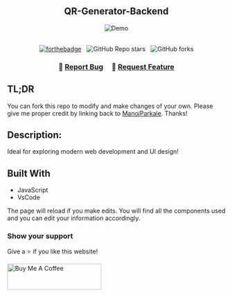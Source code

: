 <h2 align="center">
QR-Generator-Backend <br/>
</h2>
<div align="center">
  <img alt="Demo" src="" />
</div>

<br/>

<center>
 
[![forthebadge](https://forthebadge.com/images/badges/made-with-javascript.svg)](https://forthebadge.com) &nbsp;
![GitHub Repo stars](https://img.shields.io/github/stars/ManojParkale/QR-Generator-Backend?color=red&logo=github&style=for-the-badge) &nbsp;
![GitHub forks](https://img.shields.io/github/forks/ManojParkale/QR-Generator-Backend?color=red&logo=github&style=for-the-badge)

</center>

<h3 align="center">
    🔹
    <a href="https://github.com/ManojParkale/QR-Generator-Backend/issues">Report Bug</a> &nbsp; &nbsp;
    🔹
    <a href="https://github.com/ManojParkale/QR-Generator-Backend/issues">Request Feature</a>
</h3>

## TL;DR

You can fork this repo to modify and make changes of your own. Please give me proper credit by linking back to [ManojParkale](https://github.com/ManojParkale/QR-Generator-Backend). Thanks!
<br/>

## Description:
  

Ideal for exploring modern web development and UI design!

## Built With

- JavaScript
- VsCode

The page will reload if you make edits.
You will find all the components used and you can edit your information accordingly.

### Show your support

Give a ⭐ if you like this website!

<a href="https://www.buymeacoffee.com/ManojParkale" target="_blank"><img src="https://cdn.buymeacoffee.com/buttons/v2/default-violet.png" alt="Buy Me A Coffee" height= "60px" width= "217px" ></a>

